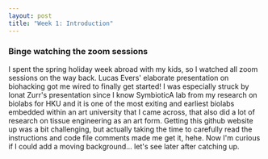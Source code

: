 ```yaml
---
layout: post
title: "Week 1: Introduction"
---
```


### Binge watching the zoom sessions
I spent the spring holiday week abroad with my kids, so I watched all zoom sessions on the way back. Lucas Evers' elaborate presentation on biohacking got me wired to finally get started! I was especially struck by Ionat Zurr's presentation since I know SymbioticA lab from my research on biolabs for HKU and it is one of the most exiting and earliest biolabs embedded within an art university that I came across, that also did a lot of research on tissue engineering as an art form. Getting this github website up was a bit challenging, but actually taking the time to carefully read the instructions and code file comments made me get it, hehe. Now I'm curious if I could add a moving background... let's see later after catching up.
